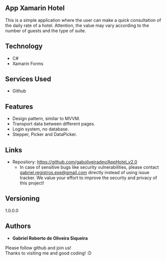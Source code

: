 ## App Xamarin Hotel
This is a simple application where the user can make a quick consultation of the daily rate of a hotel. Attention, the value may vary according to the number of guests and the type of suite.

## Technology
* C#
* Xamarin Forms

## Services Used
* Github

## Features
* Design pattern, similar to MVVM.
* Transport data between different pages.
* Login system, no database.
* Stepper, Picker and DataPicker.

## Links
  - Repository: https://github.com/gaboliveiradev/AppHotel_v2.0
    - In case of sensitive bugs like security vulnerabilities, please contact
      gabriel.registros.exe@gmail.com directly instead of using issue tracker. We value your effort
      to improve the security and privacy of this project!
      
## Versioning

  1.0.0.0
  
## Authors

  * **Gabriel Roberto de Oliveira Siqueira** 

  Please follow github and join us! <br>
  Thanks to visiting me and good coding! :D
